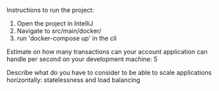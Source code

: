 Instructions to run the project:
1. Open the project in IntelliJ
2. Navigate to src/main/docker/
3. run 'docker-compose up' in the cli

Estimate on how many transactions can your account application can
handle per second on your development machine: 5

Describe what do you have to consider to be able to scale applications
horizontally: statelessness and load balancing
